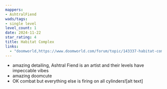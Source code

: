 ```yaml
---
mappers:
- AshtralFiend
wads/tags:
- single level
level_count: 1
date: 2024-11-22
star_rating: 4
title: Habitat Complex
links:
  - "doomworld,https://www.doomworld.com/forum/topic/143337-habitat-complex-a-single-boom-compatible-map-now-on-idgames/"
---
```


- amazing detailing, Ashtral Fiend is an artist and their levels have impeccable vibes
- amazing doomcute
- OK combat but everything else is firing on all cylinders![alt text]